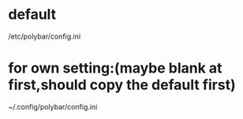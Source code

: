 # default
/etc/polybar/config.ini
# for own setting:(maybe blank at first,should copy the default first)
~/.config/polybar/config.ini

